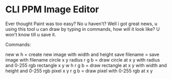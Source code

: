 # CLI PPM Image Editor

Ever thought Paint was too easy? No u haven't? Well i got great news, u using this tool u can draw by typing in commands, how will it look like? U won't know till u save it.

Commands:

new       w h              = create new image with width and height
save      filename         = save image with filename
circle    x y radius r g b = draw circle at x y with radius and 0-255 rgb
rectangle x y w h r g b    = draw rectangle at x y with width and height and 0-255 rgb
pixel     x y r g b        = draw pixel with 0-255 rgb at x y
